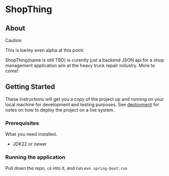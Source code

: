 # ShopThing

## About <a name = "about"></a>
> [!CAUTION]
> This is barley even alpha at this point.

ShopThing(name is still TBD) is curently just a backend JSON api for a shop management application aim at the heavy truck repair industry. More to come!

## Getting Started <a name = "getting_started"></a>
These instructions will get you a copy of the project up and running on your local machine for development and testing purposes. See [deployment](#deployment) for notes on how to deploy the project on a live system.

### Prerequisites
What you need installed.
- JDK22 or newer

### Running the application 
Pull down the repo, `cd` into it, and run `mvn spring-boot:run`
